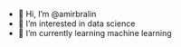 - 👋 Hi, I’m @amirbralin
- 👀 I’m interested in data science
- 🌱 I’m currently learning machine learning

<!---
amirbralin/amirbralin is a ✨ special ✨ repository because its `README.md` (this file) appears on your GitHub profile.
You can click the Preview link to take a look at your changes.
--->
